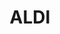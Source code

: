 ---
title: "ALDI"
url: /vitoria-gasteiz/aldi-kantabrikoaren-hiribidea-avenida-del-cantabrico/
shop: supermercado
---